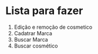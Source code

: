 # Lista para fazer
<ol>
  <li>Edição e remoção de cosmetico</li>
  <li>Cadatrar Marca</li>
  <li>Buscar Marca</li>
  <li>Buscar cosmético</li>
</ol>

